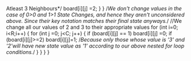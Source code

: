 Atleast 3 Neighbours*/
board[i][j] =2;
}
}
/*We don't change values in the case of 0>0 and 1>1 State Changes, and hence they aren't unconsidered above. Since their key notation matches their final state anyways.*/
//We change all our values of 2 and 3 to their appropriate values
for (int i=0; i<R;i++)
{
for (int j =0; j<C; j++)
{
if (board[i][j] == 1)
board[i][j] =0;
if (board[i][j]>=2)
board[i][j]=1;
/*Because only those whose value is '3' and '2'will have new state value as '1' according to our above nested for loop conditions.*/
}
}
}
}
​
```
​
​
​
​